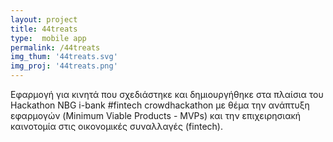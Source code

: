 ```yaml
---
layout: project
title: 44treats
type:  mobile app
permalink: /44treats
img_thum: '44treats.svg'
img_proj: '44treats.png'
---
```



Εφαρμογή για κινητά που σχεδιάστηκε και δημιουργήθηκε στα πλαίσια του
Hackathon NBG i-bank #fintech crowdhackathon με θέμα την ανάπτυξη εφαρμογών
(Minimum Viable Products - MVPs) και την επιχειρησιακή καινοτομία στις
οικονομικές συναλλαγές (fintech).
